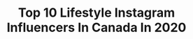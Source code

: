 ---
title: Top 10 Lifestyle Instagram Influencers In Canada In 2020
description: >-
  Find top lifestyle Instagram influencers in Canada in 2020. Most popular hashtags: #stayhome #toronto #jamaica #ootd.
platform: Instagram
profiles:
  - username: "aliciahillturner"
    fullname: >-
      hey i’m alicia 💗🎀🌸
    location: "Canada"
    followers: 6061
    engagement: 1580
    commentsToLikes: 0.180559
    avatar: "https://instagram.fhre1-1.fna.fbcdn.net/v/t51.2885-19/s320x320/87713935_777759809379068_3067624663967334400_n.jpg?_nc_ht=instagram.fhre1-1.fna.fbcdn.net&_nc_ohc=NqsSsLc_TzYAX8bWitp&oh=672518adaab8280d9ca8d031ee290f77&oe=5EB0A615"
    verified: false
    hashtags: "#coronavirus"
  - username: "vanora.lo"
    fullname: >-
      VANORA LO | Vancouver
    location: "Canada"
    followers: 2211
    engagement: 2644
    commentsToLikes: 0.148548
    avatar: "https://scontent-lhr8-1.cdninstagram.com/v/t51.2885-19/s320x320/91032178_625505764958943_3199807449347391488_n.jpg?_nc_ht=scontent-lhr8-1.cdninstagram.com&_nc_ohc=OkSCBlA6sDUAX-13_RT&oh=aac3ada7cceb5dde958b05fb33947e16&oe=5EBC62DD"
    verified: false
    hashtags: "#vintagevibes, #fendivintage, #fashionbruh, #verre"
  - username: "annesha.adams"
    fullname: >-
      ANNESHA ADAMS
    location: "Canada"
    followers: 5134
    engagement: 1726
    commentsToLikes: 0.088544
    avatar: "https://scontent-amt2-1.cdninstagram.com/v/t51.2885-19/s320x320/91799168_563330130951482_8162480054924738560_n.jpg?_nc_ht=scontent-amt2-1.cdninstagram.com&_nc_ohc=jZVPrPpU30QAX_0hyqc&oh=3210b774e77cf2fcb30b851e37d1906c&oe=5EB7F91D"
    verified: false
    hashtags: "#reggaemonthja, #dancehall, #reggae, #tastejamaica"
  - username: "litezon"
    fullname: >-
      Grant Huntington
    location: "Canada"
    followers: 17094
    engagement: 841
    commentsToLikes: 0.074130
    avatar: "https://scontent-lhr8-1.cdninstagram.com/v/t51.2885-19/s320x320/51974160_907590136298672_6372601719066460160_n.jpg?_nc_ht=scontent-lhr8-1.cdninstagram.com&_nc_ohc=my9Ur7o8cqEAX82NA0T&oh=5206ea361b1da8bcc2a4dbce9a71e114&oe=5EB9874C"
    verified: false
    hashtags: ""
  - username: "eyesupdarling"
    fullname: >-
      Kait Wilson
    location: "Canada"
    followers: 24328
    engagement: 1078
    commentsToLikes: 0.049129
    avatar: "https://scontent-lhr8-1.cdninstagram.com/v/t51.2885-19/s320x320/82774467_140287073649500_5467768116865925120_n.jpg?_nc_ht=scontent-lhr8-1.cdninstagram.com&_nc_ohc=pe6_gTS6FKIAX-Z8f0S&oh=ace5af83d02167adadaaa736c5ca6c5c&oe=5EB9108A"
    verified: false
    hashtags: "#tongueouttuesday, #humpday, #quarantinelife, #positivity"
  - username: "beurl"
    fullname: >-
      KIMBERLY DENIS
    location: "Canada"
    followers: 44725
    engagement: 561
    commentsToLikes: 0.070580
    avatar: "https://scontent-ams4-1.cdninstagram.com/v/t51.2885-19/s320x320/88128771_639835500153025_928641890117484544_n.jpg?_nc_ht=scontent-ams4-1.cdninstagram.com&_nc_ohc=Qdaaqm9bHrMAX-jC3DM&oh=83f8aec57f588f34603bc94ea5eac4de&oe=5EBB7C42"
    verified: false
    hashtags: "#canada, #stayathome, #jerestecheznous, #stayhome"
  - username: "simranahmed30"
    fullname: >-
      Simran Ahmed | Vancouver 🇨🇦
    location: "Canada"
    followers: 16853
    engagement: 686
    commentsToLikes: 0.646084
    avatar: "https://scontent-lhr8-1.cdninstagram.com/v/t51.2885-19/s320x320/92008982_894937614354574_1734326610376523776_n.jpg?_nc_ht=scontent-lhr8-1.cdninstagram.com&_nc_ohc=EGPVedI8mrAAX_lySHC&oh=03cd35d6938d000f631e37f99ccc1fc0&oe=5EBBCC17"
    verified: false
    hashtags: "#contest, #giftcardgiveaway, #mysilknsolution, #tuesdayinspiration"
  - username: "shalini_matt"
    fullname: >-
      Shaluuu🌹
    location: "Canada"
    followers: 2726
    engagement: 2940
    commentsToLikes: 0.091320
    avatar: "https://scontent-amt2-1.cdninstagram.com/v/t51.2885-19/s320x320/88181036_211403533313594_8060589167077228544_n.jpg?_nc_ht=scontent-amt2-1.cdninstagram.com&_nc_ohc=2Y6dTOiyRWIAX96qcTo&oh=6a2e5a9fdf0ec95e8cd960ca0503fec7&oe=5EB8CD80"
    verified: false
    hashtags: "#models, #fashionnova, #fallshoots, #ootn"
  - username: "mazenz"
    fullname: >-
      Mazen Zeidan
    location: "Canada"
    followers: 16676
    engagement: 584
    commentsToLikes: 0.066753
    avatar: "https://scontent-ams4-1.cdninstagram.com/v/t51.2885-19/s320x320/79712769_2650770751672176_9116928582457753600_n.jpg?_nc_ht=scontent-ams4-1.cdninstagram.com&_nc_ohc=5-XqOKWw_LgAX9axwSZ&oh=912e80b0ea37dc5293ffebc78c0ea8b2&oe=5EBA6728"
    verified: false
    hashtags: "#fashionnova, #vancouverphotographer, #sonyalpha, #fashionphotographer"
  - username: "louange.m"
    fullname: >-
      Louange
    location: "Canada"
    followers: 20438
    engagement: 1163
    commentsToLikes: 0.031787
    avatar: "https://scontent-ssn1-1.cdninstagram.com/v/t51.2885-19/s320x320/62269362_1255684764589609_8398532342276161536_n.jpg?_nc_ht=scontent-ssn1-1.cdninstagram.com&_nc_ohc=26XCTOj6MjIAX9U6gb0&oh=dfd95421339253eef993c3d94310ff23&oe=5E943B05"
    verified: false
    hashtags: "#internationalwomensday, #africanblogger, #ltkcurves, #freeme"
---